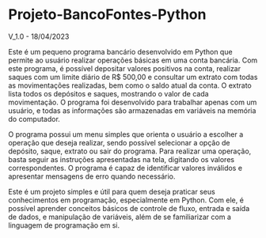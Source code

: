 # Projeto-BancoFontes-Python 

V_1.0 - 18/04/2023

Este é um pequeno programa bancário desenvolvido em Python que permite ao usuário realizar operações básicas em uma conta bancária. Com este programa, é possível depositar valores positivos na conta, realizar saques com um limite diário de R$ 500,00 e consultar um extrato com todas as movimentações realizadas, bem como o saldo atual da conta. O extrato lista todos os depósitos e saques, mostrando o valor de cada movimentação. O programa foi desenvolvido para trabalhar apenas com um usuário, e todas as informações são armazenadas em variáveis na memória do computador.

O programa possui um menu simples que orienta o usuário a escolher a operação que deseja realizar, sendo possível selecionar a opção de depósito, saque, extrato ou sair do programa. Para realizar uma operação, basta seguir as instruções apresentadas na tela, digitando os valores correspondentes. O programa é capaz de identificar valores inválidos e apresentar mensagens de erro quando necessário.

Este é um projeto simples e útil para quem deseja praticar seus conhecimentos em programação, especialmente em Python. Com ele, é possível aprender conceitos básicos de controle de fluxo, entrada e saída de dados, e manipulação de variáveis, além de se familiarizar com a linguagem de programação em si.

